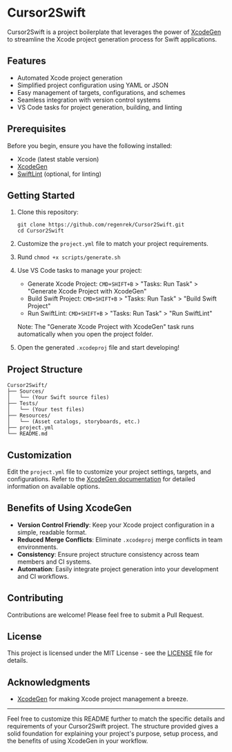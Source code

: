 # Cursor2Swift

Cursor2Swift is a project boilerplate that leverages the power of [XcodeGen](https://github.com/yonaskolb/XcodeGen) to streamline the Xcode project generation process for Swift applications.

## Features

- Automated Xcode project generation
- Simplified project configuration using YAML or JSON
- Easy management of targets, configurations, and schemes
- Seamless integration with version control systems
- VS Code tasks for project generation, building, and linting

## Prerequisites

Before you begin, ensure you have the following installed:
- Xcode (latest stable version)
- [XcodeGen](https://github.com/yonaskolb/XcodeGen)
- [SwiftLint](https://github.com/realm/SwiftLint) (optional, for linting)

## Getting Started

1. Clone this repository:
   ```
   git clone https://github.com/regenrek/Cursor2Swift.git
   cd Cursor2Swift
   ```

2. Customize the `project.yml` file to match your project requirements.

3. Rund `chmod +x scripts/generate.sh`

4. Use VS Code tasks to manage your project:
   - Generate Xcode Project: `CMD+SHIFT+B` > "Tasks: Run Task" > "Generate Xcode Project with XcodeGen"
   - Build Swift Project: `CMD+SHIFT+B` > "Tasks: Run Task" > "Build Swift Project"
   - Run SwiftLint: `CMD+SHIFT+B` > "Tasks: Run Task" > "Run SwiftLint"

   Note: The "Generate Xcode Project with XcodeGen" task runs automatically when you open the project folder.

5. Open the generated `.xcodeproj` file and start developing!

## Project Structure

```
Cursor2Swift/
├── Sources/
│   └── (Your Swift source files)
├── Tests/
│   └── (Your test files)
├── Resources/
│   └── (Asset catalogs, storyboards, etc.)
├── project.yml
└── README.md
```

## Customization

Edit the `project.yml` file to customize your project settings, targets, and configurations. Refer to the [XcodeGen documentation](https://github.com/yonaskolb/XcodeGen/blob/master/Docs/ProjectSpec.md) for detailed information on available options.

## Benefits of Using XcodeGen

- **Version Control Friendly**: Keep your Xcode project configuration in a simple, readable format.
- **Reduced Merge Conflicts**: Eliminate `.xcodeproj` merge conflicts in team environments.
- **Consistency**: Ensure project structure consistency across team members and CI systems.
- **Automation**: Easily integrate project generation into your development and CI workflows.

## Contributing

Contributions are welcome! Please feel free to submit a Pull Request.

## License

This project is licensed under the MIT License - see the [LICENSE](LICENSE) file for details.

## Acknowledgments

- [XcodeGen](https://github.com/yonaskolb/XcodeGen) for making Xcode project management a breeze.

---

Feel free to customize this README further to match the specific details and requirements of your Cursor2Swift project. The structure provided gives a solid foundation for explaining your project's purpose, setup process, and the benefits of using XcodeGen in your workflow.